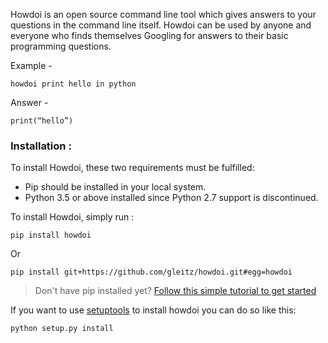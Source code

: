 Howdoi is an open source command line tool which gives answers to your questions in the command line itself. Howdoi can be used by anyone and everyone who finds themselves Googling for answers to their basic programming questions.

Example -

```
howdoi print hello in python
```

Answer -

```
print(“hello”)
```

### Installation :

To install Howdoi, these two requirements must be fulfilled:

- Pip should be installed in your local system.
- Python 3.5 or above installed since Python 2.7 support is discontinued.

To install Howdoi, simply run :

`pip install howdoi`

Or

`pip install git+https://github.com/gleitz/howdoi.git#egg=howdoi`

> Don't have pip installed yet? [Follow this simple tutorial to get started](https://pip.pypa.io/en/stable/installing/)

If you want to use [setuptools]() to install howdoi you can do so like this:

`python setup.py install`
